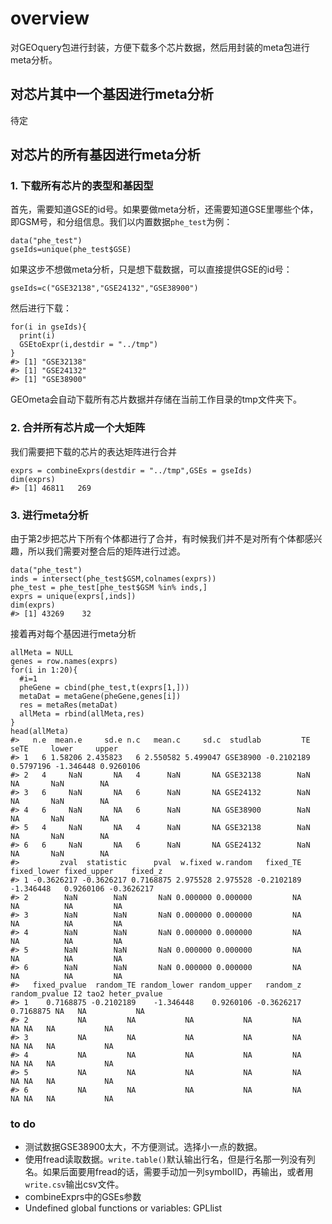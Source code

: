 # overview

对GEOquery包进行封装，方便下载多个芯片数据，然后用封装的meta包进行meta分析。

## 对芯片其中一个基因进行meta分析

待定

## 对芯片的所有基因进行meta分析

### 1. 下载所有芯片的表型和基因型

首先，需要知道GSE的id号。如果要做meta分析，还需要知道GSE里哪些个体，即GSM号，和分组信息。我们以内置数据`phe_test`为例：

    data("phe_test")
    gseIds=unique(phe_test$GSE)

如果这步不想做meta分析，只是想下载数据，可以直接提供GSE的id号：

    gseIds=c("GSE32138","GSE24132","GSE38900")

然后进行下载：

    for(i in gseIds){
      print(i)
      GSEtoExpr(i,destdir = "../tmp")
    }
    #> [1] "GSE32138"
    #> [1] "GSE24132"
    #> [1] "GSE38900"

GEOmeta会自动下载所有芯片数据并存储在当前工作目录的tmp文件夹下。

### 2. 合并所有芯片成一个大矩阵

我们需要把下载的芯片的表达矩阵进行合并

    exprs = combineExprs(destdir = "../tmp",GSEs = gseIds)
    dim(exprs)
    #> [1] 46811   269

### 3. 进行meta分析

由于第2步把芯片下所有个体都进行了合并，有时候我们并不是对所有个体都感兴趣，所以我们需要对整合后的矩阵进行过滤。

    data("phe_test")
    inds = intersect(phe_test$GSM,colnames(exprs))
    phe_test = phe_test[phe_test$GSM %in% inds,]
    exprs = unique(exprs[,inds])
    dim(exprs)
    #> [1] 43269    32

接着再对每个基因进行meta分析

    allMeta = NULL
    genes = row.names(exprs)
    for(i in 1:20){
      #i=1
      pheGene = cbind(phe_test,t(exprs[1,]))
      metaDat = metaGene(pheGene,genes[i])
      res = metaRes(metaDat)
      allMeta = rbind(allMeta,res)
    }
    head(allMeta)
    #>   n.e  mean.e     sd.e n.c   mean.c     sd.c  studlab         TE      seTE     lower     upper
    #> 1   6 1.58206 2.435823   6 2.550582 5.499047 GSE38900 -0.2102189 0.5797196 -1.346448 0.9260106
    #> 2   4     NaN       NA   4      NaN       NA GSE32138        NaN        NA       NaN        NA
    #> 3   6     NaN       NA   6      NaN       NA GSE24132        NaN        NA       NaN        NA
    #> 4   6     NaN       NA   6      NaN       NA GSE38900        NaN        NA       NaN        NA
    #> 5   4     NaN       NA   4      NaN       NA GSE32138        NaN        NA       NaN        NA
    #> 6   6     NaN       NA   6      NaN       NA GSE24132        NaN        NA       NaN        NA
    #>         zval  statistic      pval  w.fixed w.random   fixed_TE fixed_lower fixed_upper    fixed_z
    #> 1 -0.3626217 -0.3626217 0.7168875 2.975528 2.975528 -0.2102189   -1.346448   0.9260106 -0.3626217
    #> 2        NaN        NaN       NaN 0.000000 0.000000         NA          NA          NA         NA
    #> 3        NaN        NaN       NaN 0.000000 0.000000         NA          NA          NA         NA
    #> 4        NaN        NaN       NaN 0.000000 0.000000         NA          NA          NA         NA
    #> 5        NaN        NaN       NaN 0.000000 0.000000         NA          NA          NA         NA
    #> 6        NaN        NaN       NaN 0.000000 0.000000         NA          NA          NA         NA
    #>   fixed_pvalue  random_TE random_lower random_upper   random_z random_pvalue I2 tao2 heter_pvalue
    #> 1    0.7168875 -0.2102189    -1.346448    0.9260106 -0.3626217     0.7168875 NA   NA           NA
    #> 2           NA         NA           NA           NA         NA            NA NA   NA           NA
    #> 3           NA         NA           NA           NA         NA            NA NA   NA           NA
    #> 4           NA         NA           NA           NA         NA            NA NA   NA           NA
    #> 5           NA         NA           NA           NA         NA            NA NA   NA           NA
    #> 6           NA         NA           NA           NA         NA            NA NA   NA           NA

### to do

-   测试数据GSE38900太大，不方便测试。选择小一点的数据。  
-   使用fread读取数据。`write.table()`默认输出行名，但是行名那一列没有列名。如果后面要用fread的话，需要手动加一列symbolID，再输出，或者用`write.csv`输出csv文件。
-   combineExprs中的GSEs参数
-   Undefined global functions or variables: GPLlist
